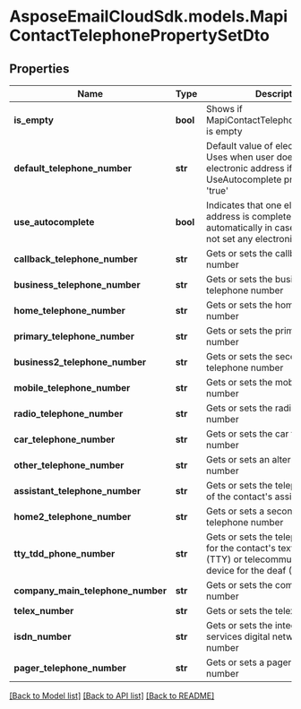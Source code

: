 # AsposeEmailCloudSdk.models.MapiContactTelephonePropertySetDto
## Properties
Name | Type | Description | Notes
------------ | ------------- | ------------- | -------------
**is_empty** | **bool** | Shows if MapiContactTelephonePropertySet is empty              | 
**default_telephone_number** | **str** | Default value of electronic address Uses when user does not set any electronic address if UseAutocomplete property is set &#39;true&#39;              | [optional] 
**use_autocomplete** | **bool** | Indicates that one electronic address is completed automatically in case if user does not set any electronic address              | 
**callback_telephone_number** | **str** | Gets or sets the callback telephone number              | [optional] 
**business_telephone_number** | **str** | Gets or sets the business telephone number              | [optional] 
**home_telephone_number** | **str** | Gets or sets the home telephone number              | [optional] 
**primary_telephone_number** | **str** | Gets or sets the primary telephone number              | [optional] 
**business2_telephone_number** | **str** | Gets or sets the second business telephone number              | [optional] 
**mobile_telephone_number** | **str** | Gets or sets the mobile telephone number              | [optional] 
**radio_telephone_number** | **str** | Gets or sets the radio telephone number              | [optional] 
**car_telephone_number** | **str** | Gets or sets the car telephone number              | [optional] 
**other_telephone_number** | **str** | Gets or sets an alternate telephone number              | [optional] 
**assistant_telephone_number** | **str** | Gets or sets the telephone number of the contact&#39;s assistant              | [optional] 
**home2_telephone_number** | **str** | Gets or sets a second home telephone number              | [optional] 
**tty_tdd_phone_number** | **str** | Gets or sets the telephone number for the contact&#39;s text telephone (TTY) or telecommunication device for the deaf (TDD)              | [optional] 
**company_main_telephone_number** | **str** | Gets or sets the company phone number              | [optional] 
**telex_number** | **str** | Gets or sets the telex number              | [optional] 
**isdn_number** | **str** | Gets or sets the integrated services digital network (ISDN) number              | [optional] 
**pager_telephone_number** | **str** | Gets or sets a pager telephone number              | [optional] 



[[Back to Model list]](README.md#documentation-for-models) [[Back to API list]](README.md#documentation-for-api-endpoints) [[Back to README]](README.md)


